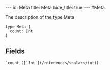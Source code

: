 --- id:
Meta
title:
Meta
hide_title: true --- #Meta

  The description of the type Meta
```
type Meta {
  count: Int
}
```
  ## Fields
    `count`([`Int`](/references/scalars/int))
